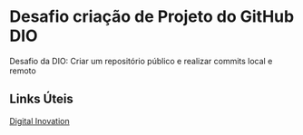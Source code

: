 # Desafio criação de Projeto do GitHub DIO
Desafio da DIO: Criar um repositório público e realizar commits local e remoto

## Links Úteis
[Digital Inovation](https://dio.me)
